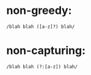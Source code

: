 # non-greedy:

    /blah blah ([a-z]?) blah/

# non-capturing:

    /blah blah (?:[a-z]) blah/
    
